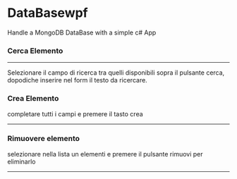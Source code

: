 # DataBasewpf
Handle a MongoDB DataBase with a simple c# App


### Cerca Elemento
                
----
Selezionare il campo di ricerca tra quelli disponibili sopra il pulsante cerca, dopodiche inserire nel form il testo da ricercare.


### Crea Elemento
completare tutti i campi e premere il tasto crea

               
----

### Rimuovere elemento
selezionare nella lista un elementi e premere il pulsante rimuovi per eliminarlo
                
----
